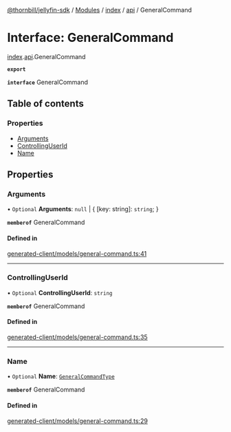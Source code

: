 [@thornbill/jellyfin-sdk](../README.md) / [Modules](../modules.md) / [index](../modules/index.md) / [api](../modules/index.api.md) / GeneralCommand

# Interface: GeneralCommand

[index](../modules/index.md).[api](../modules/index.api.md).GeneralCommand

**`export`**

**`interface`** GeneralCommand

## Table of contents

### Properties

- [Arguments](index.api.GeneralCommand.md#arguments)
- [ControllingUserId](index.api.GeneralCommand.md#controllinguserid)
- [Name](index.api.GeneralCommand.md#name)

## Properties

### Arguments

• `Optional` **Arguments**: ``null`` \| { [key: string]: `string`;  }

**`memberof`** GeneralCommand

#### Defined in

[generated-client/models/general-command.ts:41](https://github.com/thornbill/jellyfin-sdk-typescript/blob/eb13db7/src/generated-client/models/general-command.ts#L41)

___

### ControllingUserId

• `Optional` **ControllingUserId**: `string`

**`memberof`** GeneralCommand

#### Defined in

[generated-client/models/general-command.ts:35](https://github.com/thornbill/jellyfin-sdk-typescript/blob/eb13db7/src/generated-client/models/general-command.ts#L35)

___

### Name

• `Optional` **Name**: [`GeneralCommandType`](../enums/index.api.GeneralCommandType.md)

**`memberof`** GeneralCommand

#### Defined in

[generated-client/models/general-command.ts:29](https://github.com/thornbill/jellyfin-sdk-typescript/blob/eb13db7/src/generated-client/models/general-command.ts#L29)
